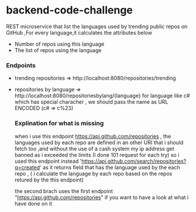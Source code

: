 # backend-code-challenge
REST microservice that list the languages used by trending public repos on GitHub ,For every language,it calculates the attributes below 
* Number of repos using this language
* The list of repos using the language

### Endpoints
* trending repositories => http://localhost:8080/repositories/trending
* repositories by language =>  http://localhost:8080/repositoriesbylang/{language}
 for language like c# which has special characher , we should pass the name as URL ENCODED (c# => c%23)

     
  ### Explination for what is missing
   when i use this endpoint https://api.github.com/repositories , the languages used by each repo are defined in an other URI that i should  fetch too ,and  without the use of a cash system my ip address get banned as i exceeded the limits (I done 101 request for each try)
   so i used this endpoint instead 'https://api.github.com/search/repositories?q=created' as it returns field that has the language used by the each repo , ( i calculate the language by each repo based on the repos retured by the this endpoint)
  
  the second brach uses the first endpoint "https://api.github.com/repositories" if you want to have a look at what i have done on it 
  
     
